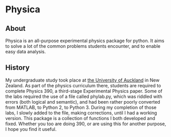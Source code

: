 # Physica

## About

Physica is an all-purpose experimental physics package for python. It aims to solve a lot of the common problems students encounter, and to enable easy data analysis.

## History

My undergraduate study took place at [the University of Auckland](http://auckland.ac.nz) in New Zealand. As part of the physics curriculum there, students are required to complete Physics 390, a third-stage Experimental Physics paper. Some of the labs required the use of a file called phylab.py, which was riddled with errors (both logical and semantic), and had been rather poorly converted from MATLAB, to Python 2, to Python 3. During my completion of those labs, I slowly added to the file, making corrections, until I had a working version. This package is a collection of functions I both developed and fixed. Whether you too are doing 390, or are using this for another purpose, I hope you find it useful.